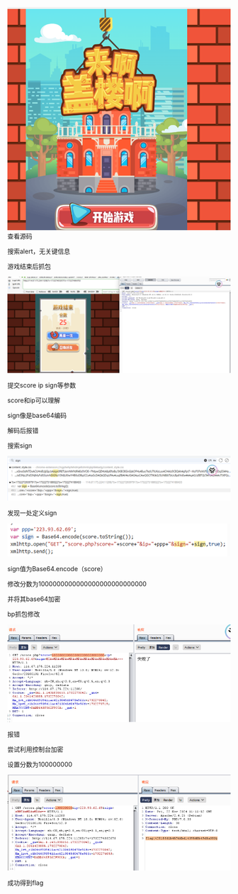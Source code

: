 ![image-20250308192532476](./assets/image-20250308192532476.png)查看源码

搜索alert，无关键信息

 

 

 

游戏结束后抓包

![image-20250308192537885](./assets/image-20250308192537885.png)

提交score ip sign等参数

score和ip可以理解

sign像是base64编码

解码后报错

 

 

搜索sign

![image-20250308192546528](./assets/image-20250308192546528.png)



发现一处定义sign

![image-20250308192557206](./assets/image-20250308192557206.png)



sign值为Base64.encode（score）

 

修改分数为1000000000000000000000000000

并将其base64加密

bp抓包修改

![image-20250308192603688](./assets/image-20250308192603688.png)



报错

 

尝试利用控制台加密

设置分数为100000000

![image-20250308192611496](./assets/image-20250308192611496.png)



成功得到flag